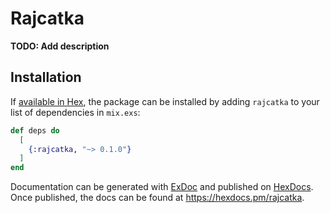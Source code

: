 # Rajcatka

**TODO: Add description**

## Installation

If [available in Hex](https://hex.pm/docs/publish), the package can be installed
by adding `rajcatka` to your list of dependencies in `mix.exs`:

```elixir
def deps do
  [
    {:rajcatka, "~> 0.1.0"}
  ]
end
```

Documentation can be generated with [ExDoc](https://github.com/elixir-lang/ex_doc)
and published on [HexDocs](https://hexdocs.pm). Once published, the docs can
be found at <https://hexdocs.pm/rajcatka>.

